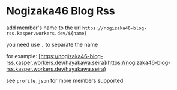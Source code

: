 # Nogizaka46 Blog Rss

add member's name to the url `https://nogizaka46-blog-rss.kasper.workers.dev/${name}`

you need use `.` to separate the name

for example:
[https://nogizaka46-blog-rss.kasper.workers.dev/hayakawa.seira](https://nogizaka46-blog-rss.kasper.workers.dev/hayakawa.seira)

see `profile.json` for more members supported
